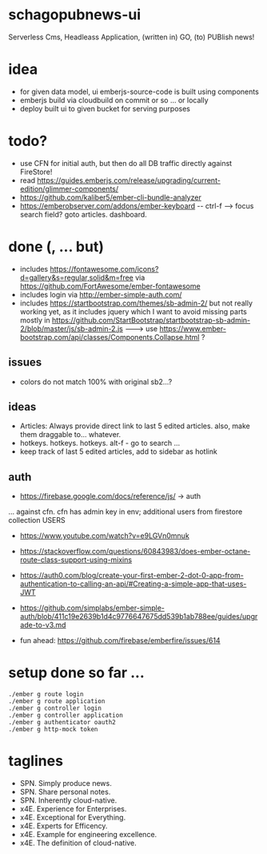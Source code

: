 # schagopubnews-ui
Serverless Cms, Headleass Application, (written in) GO, (to) PUBlish news!

# idea

- for given data model, ui emberjs-source-code is built using components
- emberjs build via cloudbuild on commit or so ... or locally
- deploy built ui to given bucket for serving purposes

# todo?

- use CFN for initial auth, but then do all DB traffic directly against FireStore!
- read https://guides.emberjs.com/release/upgrading/current-edition/glimmer-components/
- https://github.com/kaliber5/ember-cli-bundle-analyzer
- https://emberobserver.com/addons/ember-keyboard -- ctrl-f --> focus search field? goto articles. dashboard.

# done (, ... but)

- includes https://fontawesome.com/icons?d=gallery&s=regular,solid&m=free via https://github.com/FortAwesome/ember-fontawesome
- includes login via http://ember-simple-auth.com/
- includes https://startbootstrap.com/themes/sb-admin-2/ but not really working yet, as it includes jquery which I want to avoid missing parts mostly in https://github.com/StartBootstrap/startbootstrap-sb-admin-2/blob/master/js/sb-admin-2.js ---> use https://www.ember-bootstrap.com/api/classes/Components.Collapse.html ?


## issues

- colors do not match 100% with original sb2...?

## ideas

- Articles: Always provide direct link to last 5 edited articles. also, make them draggable to... whatever.
- hotkeys. hotkeys. hotkeys. alt-f - go to search ...
- keep track of last 5 edited articles, add to sidebar as hotlink

## auth

- https://firebase.google.com/docs/reference/js/ -> auth

... against cfn. cfn has admin key in env; additional users from firestore collection USERS

- https://www.youtube.com/watch?v=e9LGVn0mnuk
- https://stackoverflow.com/questions/60843983/does-ember-octane-route-class-support-using-mixins

- https://auth0.com/blog/create-your-first-ember-2-dot-0-app-from-authentication-to-calling-an-api/#Creating-a-simple-app-that-uses-JWT
- https://github.com/simplabs/ember-simple-auth/blob/411c19e2639b1d4c9776647675dd539b1ab788ee/guides/upgrade-to-v3.md

- fun ahead: https://github.com/firebase/emberfire/issues/614

# setup done so far ...

```
./ember g route login
./ember g route application
./ember g controller login
./ember g controller application
./ember g authenticator oauth2
./ember g http-mock token
```

# taglines

- SPN. Simply produce news.
- SPN. Share personal notes.
- SPN. Inherently cloud-native.
- x4E. Experience for Enterprises.
- x4E. Exceptional for Everything.
- x4E. Experts for Efficency.
- x4E. Example for engineering excellence.
- x4E. The definition of cloud-native.
